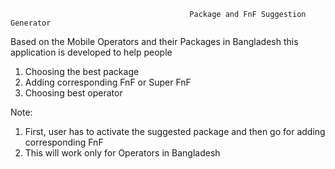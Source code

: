                                             Package and FnF Suggestion Generator

Based on the Mobile Operators and their Packages in Bangladesh this application is developed to help people 
1. Choosing the best package
2. Adding corresponding FnF or Super FnF
3. Choosing best operator


Note: 
1. First, user has to activate the suggested package and then go for adding corresponding FnF 
2. This will work only for Operators in Bangladesh

